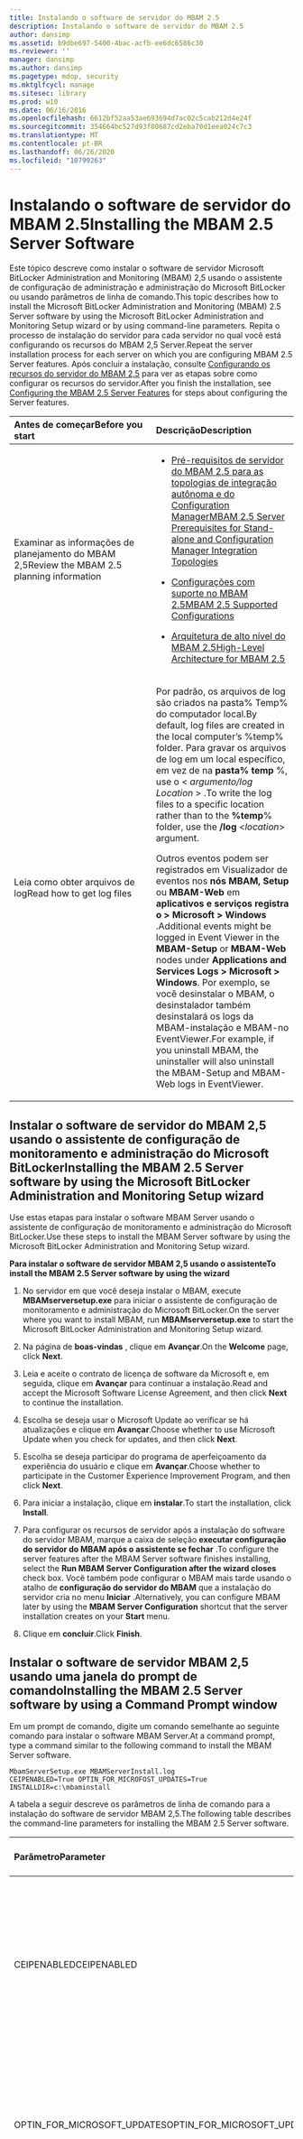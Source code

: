 ```yaml
---
title: Instalando o software de servidor do MBAM 2.5
description: Instalando o software de servidor do MBAM 2.5
author: dansimp
ms.assetid: b9dbe697-5400-4bac-acfb-ee6dc6586c30
ms.reviewer: ''
manager: dansimp
ms.author: dansimp
ms.pagetype: mdop, security
ms.mktglfcycl: manage
ms.sitesec: library
ms.prod: w10
ms.date: 06/16/2016
ms.openlocfilehash: 6612bf52aa53ae693694d7ac02c5cab212d4e24f
ms.sourcegitcommit: 354664bc527d93f80687cd2eba70d1eea024c7c3
ms.translationtype: MT
ms.contentlocale: pt-BR
ms.lasthandoff: 06/26/2020
ms.locfileid: "10799263"
---
```

# <span data-ttu-id="4aa4e-103">Instalando o software de servidor do MBAM 2.5</span><span class="sxs-lookup"><span data-stu-id="4aa4e-103">Installing the MBAM 2.5 Server Software</span></span>


<span data-ttu-id="4aa4e-104">Este tópico descreve como instalar o software de servidor Microsoft BitLocker Administration and Monitoring (MBAM) 2,5 usando o assistente de configuração de administração e administração do Microsoft BitLocker ou usando parâmetros de linha de comando.</span><span class="sxs-lookup"><span data-stu-id="4aa4e-104">This topic describes how to install the Microsoft BitLocker Administration and Monitoring (MBAM) 2.5 Server software by using the Microsoft BitLocker Administration and Monitoring Setup wizard or by using command-line parameters.</span></span> <span data-ttu-id="4aa4e-105">Repita o processo de instalação do servidor para cada servidor no qual você está configurando os recursos do MBAM 2,5 Server.</span><span class="sxs-lookup"><span data-stu-id="4aa4e-105">Repeat the server installation process for each server on which you are configuring MBAM 2.5 Server features.</span></span> <span data-ttu-id="4aa4e-106">Após concluir a instalação, consulte [Configurando os recursos do servidor do MBAM 2,5](configuring-the-mbam-25-server-features.md) para ver as etapas sobre como configurar os recursos do servidor.</span><span class="sxs-lookup"><span data-stu-id="4aa4e-106">After you finish the installation, see [Configuring the MBAM 2.5 Server Features](configuring-the-mbam-25-server-features.md) for steps about configuring the Server features.</span></span>

<table>
<colgroup>
<col width="50%" />
<col width="50%" />
</colgroup>
<thead>
<tr class="header">
<th align="left"><span data-ttu-id="4aa4e-107">Antes de começar</span><span class="sxs-lookup"><span data-stu-id="4aa4e-107">Before you start</span></span></th>
<th align="left"><span data-ttu-id="4aa4e-108">Descrição</span><span class="sxs-lookup"><span data-stu-id="4aa4e-108">Description</span></span></th>
</tr>
</thead>
<tbody>
<tr class="odd">
<td align="left"><p><span data-ttu-id="4aa4e-109">Examinar as informações de planejamento do MBAM 2,5</span><span class="sxs-lookup"><span data-stu-id="4aa4e-109">Review the MBAM 2.5 planning information</span></span></p></td>
<td align="left"><ul>
<li><p><a href="mbam-25-server-prerequisites-for-stand-alone-and-configuration-manager-integration-topologies.md" data-raw-source="[MBAM 2.5 Server Prerequisites for Stand-alone and Configuration Manager Integration Topologies](mbam-25-server-prerequisites-for-stand-alone-and-configuration-manager-integration-topologies.md)"><span data-ttu-id="4aa4e-110">Pré-requisitos de servidor do MBAM 2.5 para as topologias de integração autônoma e do Configuration Manager</span><span class="sxs-lookup"><span data-stu-id="4aa4e-110">MBAM 2.5 Server Prerequisites for Stand-alone and Configuration Manager Integration Topologies</span></span></a></p></li>
<li><p><a href="mbam-25-supported-configurations.md" data-raw-source="[MBAM 2.5 Supported Configurations](mbam-25-supported-configurations.md)"><span data-ttu-id="4aa4e-111">Configurações com suporte no MBAM 2.5</span><span class="sxs-lookup"><span data-stu-id="4aa4e-111">MBAM 2.5 Supported Configurations</span></span></a></p></li>
<li><p><a href="high-level-architecture-for-mbam-25.md" data-raw-source="[High-Level Architecture for MBAM 2.5](high-level-architecture-for-mbam-25.md)"><span data-ttu-id="4aa4e-112">Arquitetura de alto nível do MBAM 2.5</span><span class="sxs-lookup"><span data-stu-id="4aa4e-112">High-Level Architecture for MBAM 2.5</span></span></a></p></li>
</ul></td>
</tr>
<tr class="even">
<td align="left"><p><span data-ttu-id="4aa4e-113">Leia como obter arquivos de log</span><span class="sxs-lookup"><span data-stu-id="4aa4e-113">Read how to get log files</span></span></p></td>
<td align="left"><p><span data-ttu-id="4aa4e-114">Por padrão, os arquivos de log são criados na pasta% Temp% do computador local.</span><span class="sxs-lookup"><span data-stu-id="4aa4e-114">By default, log files are created in the local computer’s %temp% folder.</span></span> <span data-ttu-id="4aa4e-115">Para gravar os arquivos de log em um local específico, em vez de na <strong> pasta% temp </strong> %, use o <strong> </strong> &lt; <em> argumento/log Location </em> &gt; .</span><span class="sxs-lookup"><span data-stu-id="4aa4e-115">To write the log files to a specific location rather than to the <strong>%temp</strong>% folder, use the <strong>/log</strong> &lt;<em>location</em>&gt; argument.</span></span></p>
<p><span data-ttu-id="4aa4e-116">Outros eventos podem ser registrados em Visualizador de eventos nos <strong> nós MBAM, Setup </strong> ou <strong> MBAM-Web </strong> em <strong> aplicativos e serviços registra o &gt; Microsoft &gt; Windows </strong> .</span><span class="sxs-lookup"><span data-stu-id="4aa4e-116">Additional events might be logged in Event Viewer in the <strong>MBAM-Setup</strong> or <strong>MBAM-Web</strong> nodes under <strong>Applications and Services Logs &gt; Microsoft &gt; Windows</strong>.</span></span> <span data-ttu-id="4aa4e-117">Por exemplo, se você desinstalar o MBAM, o desinstalador também desinstalará os logs da MBAM-instalação e MBAM-no EventViewer.</span><span class="sxs-lookup"><span data-stu-id="4aa4e-117">For example, if you uninstall MBAM, the uninstaller will also uninstall the MBAM-Setup and MBAM-Web logs in EventViewer.</span></span></p></td>
</tr>
</tbody>
</table>

 

## <span data-ttu-id="4aa4e-118">Instalar o software de servidor do MBAM 2,5 usando o assistente de configuração de monitoramento e administração do Microsoft BitLocker</span><span class="sxs-lookup"><span data-stu-id="4aa4e-118">Installing the MBAM 2.5 Server software by using the Microsoft BitLocker Administration and Monitoring Setup wizard</span></span>


<span data-ttu-id="4aa4e-119">Use estas etapas para instalar o software MBAM Server usando o assistente de configuração de monitoramento e administração do Microsoft BitLocker.</span><span class="sxs-lookup"><span data-stu-id="4aa4e-119">Use these steps to install the MBAM Server software by using the Microsoft BitLocker Administration and Monitoring Setup wizard.</span></span>

**<span data-ttu-id="4aa4e-120">Para instalar o software de servidor MBAM 2,5 usando o assistente</span><span class="sxs-lookup"><span data-stu-id="4aa4e-120">To install the MBAM 2.5 Server software by using the wizard</span></span>**

1.  <span data-ttu-id="4aa4e-121">No servidor em que você deseja instalar o MBAM, execute **MBAMserversetup.exe** para iniciar o assistente de configuração de monitoramento e administração do Microsoft BitLocker.</span><span class="sxs-lookup"><span data-stu-id="4aa4e-121">On the server where you want to install MBAM, run **MBAMserversetup.exe** to start the Microsoft BitLocker Administration and Monitoring Setup wizard.</span></span>

2.  <span data-ttu-id="4aa4e-122">Na página de **boas-vindas** , clique em **Avançar**.</span><span class="sxs-lookup"><span data-stu-id="4aa4e-122">On the **Welcome** page, click **Next**.</span></span>

3.  <span data-ttu-id="4aa4e-123">Leia e aceite o contrato de licença de software da Microsoft e, em seguida, clique em **Avançar** para continuar a instalação.</span><span class="sxs-lookup"><span data-stu-id="4aa4e-123">Read and accept the Microsoft Software License Agreement, and then click **Next** to continue the installation.</span></span>

4.  <span data-ttu-id="4aa4e-124">Escolha se deseja usar o Microsoft Update ao verificar se há atualizações e clique em **Avançar**.</span><span class="sxs-lookup"><span data-stu-id="4aa4e-124">Choose whether to use Microsoft Update when you check for updates, and then click **Next**.</span></span>

5.  <span data-ttu-id="4aa4e-125">Escolha se deseja participar do programa de aperfeiçoamento da experiência do usuário e clique em **Avançar**.</span><span class="sxs-lookup"><span data-stu-id="4aa4e-125">Choose whether to participate in the Customer Experience Improvement Program, and then click **Next**.</span></span>

6.  <span data-ttu-id="4aa4e-126">Para iniciar a instalação, clique em **instalar**.</span><span class="sxs-lookup"><span data-stu-id="4aa4e-126">To start the installation, click **Install**.</span></span>

7.  <span data-ttu-id="4aa4e-127">Para configurar os recursos de servidor após a instalação do software do servidor MBAM, marque a caixa de seleção **executar configuração do servidor do MBAM após o assistente se fechar** .</span><span class="sxs-lookup"><span data-stu-id="4aa4e-127">To configure the server features after the MBAM Server software finishes installing, select the **Run MBAM Server Configuration after the wizard closes** check box.</span></span> <span data-ttu-id="4aa4e-128">Você também pode configurar o MBAM mais tarde usando o atalho de **configuração do servidor do MBAM** que a instalação do servidor cria no menu **Iniciar** .</span><span class="sxs-lookup"><span data-stu-id="4aa4e-128">Alternatively, you can configure MBAM later by using the **MBAM Server Configuration** shortcut that the server installation creates on your **Start** menu.</span></span>

8.  <span data-ttu-id="4aa4e-129">Clique em **concluir**.</span><span class="sxs-lookup"><span data-stu-id="4aa4e-129">Click **Finish**.</span></span>

## <span data-ttu-id="4aa4e-130">Instalar o software de servidor MBAM 2,5 usando uma janela do prompt de comando</span><span class="sxs-lookup"><span data-stu-id="4aa4e-130">Installing the MBAM 2.5 Server software by using a Command Prompt window</span></span>


<span data-ttu-id="4aa4e-131">Em um prompt de comando, digite um comando semelhante ao seguinte comando para instalar o software MBAM Server.</span><span class="sxs-lookup"><span data-stu-id="4aa4e-131">At a command prompt, type a command similar to the following command to install the MBAM Server software.</span></span>

``` syntax
MbamServerSetup.exe MBAMServerInstall.log
CEIPENABLED=True OPTIN_FOR_MICROFOST_UPDATES=True INSTALLDIR=c:\mbaminstall
```

<span data-ttu-id="4aa4e-132">A tabela a seguir descreve os parâmetros de linha de comando para a instalação do software de servidor MBAM 2,5.</span><span class="sxs-lookup"><span data-stu-id="4aa4e-132">The following table describes the command-line parameters for installing the MBAM 2.5 Server software.</span></span>

<table>
<colgroup>
<col width="33%" />
<col width="33%" />
<col width="33%" />
</colgroup>
<thead>
<tr class="header">
<th align="left"><span data-ttu-id="4aa4e-133">Parâmetro</span><span class="sxs-lookup"><span data-stu-id="4aa4e-133">Parameter</span></span></th>
<th align="left"><span data-ttu-id="4aa4e-134">Valor do parâmetro</span><span class="sxs-lookup"><span data-stu-id="4aa4e-134">Parameter value</span></span></th>
<th align="left"><span data-ttu-id="4aa4e-135">Descrição</span><span class="sxs-lookup"><span data-stu-id="4aa4e-135">Description</span></span></th>
</tr>
</thead>
<tbody>
<tr class="odd">
<td align="left"><p><span data-ttu-id="4aa4e-136">CEIPENABLED</span><span class="sxs-lookup"><span data-stu-id="4aa4e-136">CEIPENABLED</span></span></p></td>
<td align="left"><p><span data-ttu-id="4aa4e-137">Verdadeiro falso</span><span class="sxs-lookup"><span data-stu-id="4aa4e-137">True False</span></span></p></td>
<td align="left"><p><span data-ttu-id="4aa4e-138">Verdadeiro – participe do programa experiência de aprimoramento do cliente, que ajuda a Microsoft a identificar quais recursos de MBAM para melhorar.</span><span class="sxs-lookup"><span data-stu-id="4aa4e-138">True - participate in the Customer Improvement Experience Program, which helps Microsoft identify which MBAM features to improve.</span></span></p>
<p><span data-ttu-id="4aa4e-139">False – não participa do programa experiência de aprimoramento do cliente.</span><span class="sxs-lookup"><span data-stu-id="4aa4e-139">False – do not participate in the Customer Improvement Experience Program.</span></span></p></td>
</tr>
<tr class="even">
<td align="left"><p><span data-ttu-id="4aa4e-140">OPTIN_FOR_MICROSOFT_UPDATES</span><span class="sxs-lookup"><span data-stu-id="4aa4e-140">OPTIN_FOR_MICROSOFT_UPDATES</span></span></p></td>
<td align="left"><p><span data-ttu-id="4aa4e-141">Verdadeiro falso</span><span class="sxs-lookup"><span data-stu-id="4aa4e-141">True False</span></span></p></td>
<td align="left"><p><span data-ttu-id="4aa4e-142">True – use o Microsoft Update para manter seu computador seguro e atualizado para Windows e outros produtos da Microsoft, incluindo o MBAM.</span><span class="sxs-lookup"><span data-stu-id="4aa4e-142">True - use Microsoft Update to keep your computer secure and up-to-date for Windows and other Microsoft products, including MBAM.</span></span></p>
<p><span data-ttu-id="4aa4e-143">Falso – não usar o Microsoft Update</span><span class="sxs-lookup"><span data-stu-id="4aa4e-143">False – do not use Microsoft Update</span></span></p></td>
</tr>
<tr class="odd">
<td align="left"><p><span data-ttu-id="4aa4e-144">INSTALLDIR</span><span class="sxs-lookup"><span data-stu-id="4aa4e-144">INSTALLDIR</span></span></p></td>
<td align="left"><p><span data-ttu-id="4aa4e-145">&lt;Caminho&gt;</span><span class="sxs-lookup"><span data-stu-id="4aa4e-145">&lt;Path&gt;</span></span></p></td>
<td align="left"><p><span data-ttu-id="4aa4e-146">Local onde você deseja instalar o MBAM.</span><span class="sxs-lookup"><span data-stu-id="4aa4e-146">Location where you want to install MBAM.</span></span></p>
<p><span data-ttu-id="4aa4e-147">Exemplo:</span><span class="sxs-lookup"><span data-stu-id="4aa4e-147">Example:</span></span></p>
<p><span data-ttu-id="4aa4e-148">INSTALLDIR = c:\mbaminstall</span><span class="sxs-lookup"><span data-stu-id="4aa4e-148">INSTALLDIR=c:\mbaminstall</span></span></p></td>
</tr>
<tr class="even">
<td align="left"><p><span data-ttu-id="4aa4e-149">FORCE_UNINSTALL</span><span class="sxs-lookup"><span data-stu-id="4aa4e-149">FORCE_UNINSTALL</span></span></p></td>
<td align="left"><p><span data-ttu-id="4aa4e-150">Verdadeiro falso</span><span class="sxs-lookup"><span data-stu-id="4aa4e-150">True False</span></span></p></td>
<td align="left"><p><span data-ttu-id="4aa4e-151">True – continuar o processo de desinstalação do MBAM, mesmo se houver falha na remoção de qualquer recurso.</span><span class="sxs-lookup"><span data-stu-id="4aa4e-151">True - continue the process of uninstalling MBAM, even if any features fail to be removed.</span></span></p>
<p><span data-ttu-id="4aa4e-152">Falso (padrão) se a ação personalizada de desinstalação não conseguir remover um recurso do servidor MBAM adicionado, a desinstalação falha e o MBAM permanecerá instalado.</span><span class="sxs-lookup"><span data-stu-id="4aa4e-152">False (default) if the uninstallation custom action fails to remove an added MBAM Server feature, the uninstallation fails, and MBAM remains installed.</span></span></p>
<p><span data-ttu-id="4aa4e-153">Em ambos os casos, todos os recursos que foram removidos com sucesso durante a tentativa de desinstalar o MBAM permanecem removidos.</span><span class="sxs-lookup"><span data-stu-id="4aa4e-153">In both instances, any features that were successfully removed during the attempt to uninstall MBAM stay removed.</span></span></p></td>
</tr>
</tbody>
</table>

 



## <span data-ttu-id="4aa4e-154">Tópicos relacionados</span><span class="sxs-lookup"><span data-stu-id="4aa4e-154">Related topics</span></span>


[<span data-ttu-id="4aa4e-155">Implantando o MBAM 2.5</span><span class="sxs-lookup"><span data-stu-id="4aa4e-155">Deploying MBAM 2.5</span></span>](deploying-mbam-25.md)

[<span data-ttu-id="4aa4e-156">Configurando os recursos de servidor do MBAM 2.5</span><span class="sxs-lookup"><span data-stu-id="4aa4e-156">Configuring the MBAM 2.5 Server Features</span></span>](configuring-the-mbam-25-server-features.md)

 

## <span data-ttu-id="4aa4e-157">Tem uma sugestão para o MBAM?</span><span class="sxs-lookup"><span data-stu-id="4aa4e-157">Got a suggestion for MBAM?</span></span>
- <span data-ttu-id="4aa4e-158">Adicione ou vote em sugestões [aqui](http://mbam.uservoice.com/forums/268571-microsoft-bitlocker-administration-and-monitoring).</span><span class="sxs-lookup"><span data-stu-id="4aa4e-158">Add or vote on suggestions [here](http://mbam.uservoice.com/forums/268571-microsoft-bitlocker-administration-and-monitoring).</span></span> 
- <span data-ttu-id="4aa4e-159">Para problemas com o MBAM, use o [Fórum do TechNet do MBAM](https://social.technet.microsoft.com/Forums/home?forum=mdopmbam).</span><span class="sxs-lookup"><span data-stu-id="4aa4e-159">For MBAM issues, use the [MBAM TechNet Forum](https://social.technet.microsoft.com/Forums/home?forum=mdopmbam).</span></span> 





